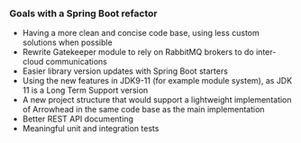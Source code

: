 ### Goals with a Spring Boot refactor

* Having a more clean and concise code base, using less custom solutions when possible
* Rewrite Gatekeeper module to rely on RabbitMQ brokers to do inter-cloud communications
* Easier library version updates with Spring Boot starters
* Using the new features in JDK9-11 (for example module system), as JDK 11 is a Long Term Support version
* A new project structure that would support a lightweight implementation of Arrowhead in the same code base as the main implementation
* Better REST API documenting
* Meaningful unit and integration tests